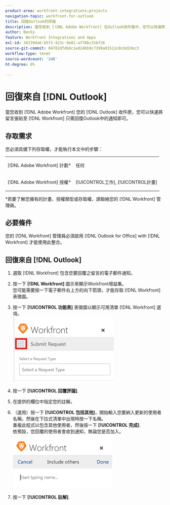 ```yaml
---
product-area: workfront-integrations;projects
navigation-topic: workfront-for-outlook
title: 回復Outlook的評論
description: 當您收到 [!DNL Adobe Workfront] 在Outlook收件箱中，您可以快速將評論發佈到 [!DNL Workfront] 只需回復Outlook中的通知即可。
author: Becky
feature: Workfront Integrations and Apps
exl-id: 36239da6-b5f2-423c-9e81-af78bc31bf26
source-git-commit: 04782dfdb8c1ed24bb9c7399a01511c0cbd2dec3
workflow-type: tm+mt
source-wordcount: '248'
ht-degree: 0%

---
```


# 回復來自 [!DNL Outlook]

當您收到 [!DNL Adobe Workfront] 您的 [!DNL Outlook] 收件匣，您可以快速將留言張貼至 [!DNL Workfront] 只需回復Outlook中的通知即可。

## 存取需求

您必須具備下列存取權，才能執行本文中的步驟：

<table style="table-layout:auto"> 
 <col> 
 <col> 
 <tbody> 
  <tr> 
   <td role="rowheader">[!DNL Adobe Workfront] 計劃*</td> 
   <td> <p>任何</p> </td> 
  </tr> 
  <tr> 
   <td role="rowheader">[!DNL Adobe Workfront] 授權*</td> 
   <td> <p>[!UICONTROL工作], [!UICONTROL計畫]</p> </td> 
  </tr> 
 </tbody> 
</table>

&#42;若要了解您擁有的計畫、授權類型或存取權，請聯絡您的 [!DNL Workfront] 管理員。

## 必要條件

您的 [!DNL Workfront] 管理員必須啟用 [!DNL Outlook for Office] with [!DNL Workfront] 才能使用此整合。

## 回復來自 [!DNL Outlook]

1. 選取 [!DNL Workfront] 包含您要回覆之留言的電子郵件通知。
1. 按一下 **[!DNL Workfront]** 圖示來顯示Workfront增益集。\
   您可能需要按一下電子郵件右上方的向下箭頭，才能存取 [!DNL Workfront] 表徵圖。

1. 按一下 **[!UICONTROL 功能表]** 表徵圖以顯示可用清單 [!DNL Workfront] 選項。\
   ![o365_addin_menu_icon.png](assets/o365-addin-menu-icon.png)

1. 按一下 **[!UICONTROL 回覆評論]**.
1. 在提供的欄位中指定您的註解。
1. （選用）按一下 **[!UICONTROL 包括其他]**，開始輸入您要納入更新的使用者名稱，然後在下拉式清單中出現時按一下名稱。\
   重複此程式以包含其他使用者，然後按一下 **[!UICONTROL 完成]**.\
   依預設，您回覆的使用者會收到通知，無論您是否加入。\
   ![o365_addin_includeothers.png](assets/o365-addin-includeothers.png)

1. 按一下 **[!UICONTROL 註解]**.

